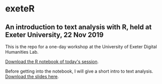 # exeteR

## An introduction to text analysis with R, held at Exeter University, 22 Nov 2019

This is the repo for a one-day workshop at the University of Exeter Digital Humanities Lab.

[Download the R notebook of today's session](exeter-r-intro.Rmd).

Before getting into the notebook, I will give a short intro to text analysis. [Download the slides here](what-is-text-analysis.pdf).
